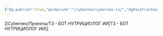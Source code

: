 ```yaml
---
{"dg-publish":true,"permalink":"/cybernex/cybernex-tz/","dgPassFrontmatter":true,"created":"2025-06-23T20:40:48.036+08:00","updated":"2025-06-24T11:21:07.830+08:00"}
---
```




[[Cybernex/Проекты/ТЗ - БОТ НУТРИЦИОЛОГ ИИ\|ТЗ - БОТ НУТРИЦИОЛОГ ИИ]]